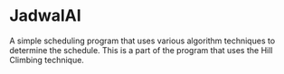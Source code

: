 # JadwalAI

A simple scheduling program that uses various algorithm techniques to determine the schedule. This is a part of the program that uses the Hill Climbing technique.
